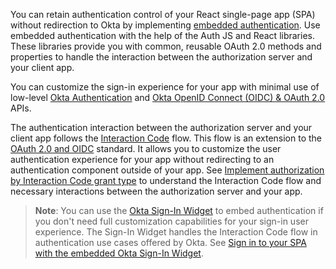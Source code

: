 You can retain authentication control of your React single-page app (SPA) without redirection to Okta by implementing [embedded authentication](/docs/concepts/redirect-vs-embedded/#embedded-authentication). Use embedded authentication with the help of the Auth JS and React libraries. These libraries provide you with common, reusable OAuth 2.0 methods and properties to handle the interaction between the authorization server and your client app.

You can customize the sign-in experience for your app with minimal use of low-level [Okta Authentication](/docs/reference/api/authn/) and [Okta OpenID Connect (OIDC) & OAuth 2.0](https://developer.okta.com/docs/api/openapi/okta-oauth/guides/overview/) APIs.

The authentication interaction between the authorization server and your client app follows the [Interaction Code](/docs/concepts/interaction-code/) flow. This flow is an extension to the [OAuth 2.0 and OIDC](/docs/concepts/oauth-openid/) standard. It allows you to customize the user authentication experience for your app without redirecting to an authentication component outside of your app. See [Implement authorization by Interaction Code grant type](/docs/guides/implement-grant-type/interactioncode/main/) to understand the Interaction Code flow and necessary interactions between the authorization server and your app.

> **Note**: You can use the [Okta Sign-In Widget](/docs/guides/embedded-siw) to embed authentication if you don't need full customization capabilities for your sign-in user experience. The Sign-In Widget handles the Interaction Code flow in authentication use cases offered by Okta. See [Sign in to your SPA with the embedded Okta Sign-In Widget](/docs/guides/sign-in-to-spa-embedded-widget/react/main/).

